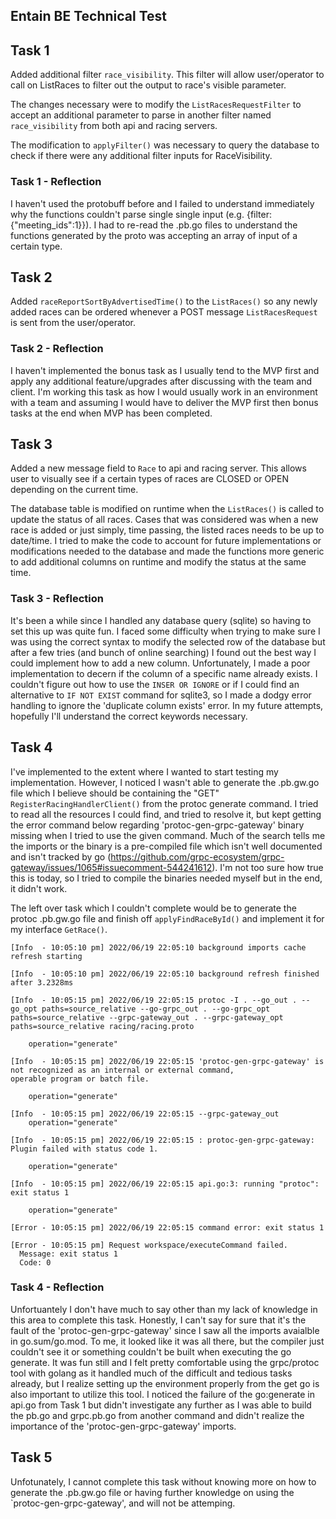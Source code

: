 ## Entain BE Technical Test

## Task 1
Added additional filter `race_visibility`. This filter will allow user/operator to call on ListRaces to filter out the output to race's visible parameter.

The changes necessary were to modify the `ListRacesRequestFilter` to accept an additional parameter to parse in another filter named `race_visibility` from both api and racing servers.

The modification to `applyFilter()` was necessary to query the database to check if there were any additional filter inputs for RaceVisibility.

### Task 1 - Reflection
I haven't used the protobuff before and I failed to understand immediately why the functions couldn't parse single single input (e.g. {filter:{"meeting_ids":1}}). I had to re-read the .pb.go files to understand the functions generated by the proto was accepting an array of input of a certain type. 

## Task 2
Added `raceReportSortByAdvertisedTime()` to the `ListRaces()` so any newly added races can be ordered whenever a POST message `ListRacesRequest` is sent from the user/operator. 

### Task 2 - Reflection
I haven't implemented the bonus task as I usually tend to the MVP first and apply any additional feature/upgrades after discussing with the team and client. I'm working this task as how I would usually work in an environment with a team and assuming I would have to deliver the MVP first then bonus tasks at the end when MVP has been completed.

## Task 3
Added a new message field to `Race` to api and racing server. This allows user to visually see if a certain types of races are CLOSED or OPEN depending on the current time.

The database table is modified on runtime when the `ListRaces()` is called to update the status of all races. Cases that was considered was when a new race is added or just simply, time passing, the listed races needs to be up to date/time. I tried to make the code to account for future implementations or modifications needed to the database and made the functions more generic to add additional columns on runtime and modify the status at the same time.

### Task 3 - Reflection
It's been a while since I handled any database query (sqlite) so having to set this up was quite fun. I faced some difficulty when trying to make sure I was using the correct syntax to modify the selected row of the database but after a few tries (and bunch of online searching) I found out the best way I could implement how to add a new column. Unfortunately, I made a poor implementation to decern if the column of a specific name already exists. I couldn't figure out how to use the `INSER OR IGNORE` or if I could find an alternative to `IF NOT EXIST` command for sqlite3, so I made a dodgy error handling to ignore the 'duplicate column exists' error. In my future attempts, hopefully I'll understand the correct keywords necessary. 

## Task 4
I've implemented to the extent where I wanted to start testing my implementation. However, I noticed I wasn't able to generate the .pb.gw.go file which I believe should be containing the "GET" `RegisterRacingHandlerClient()` from the protoc generate command. I tried to read all the resources I could find, and tried to resolve it, but kept getting the error command below regarding 'protoc-gen-grpc-gateway' binary missing when I tried to use the given command. Much of the search tells me the imports or the binary is a pre-compiled file which isn't well documented and isn't tracked by go (https://github.com/grpc-ecosystem/grpc-gateway/issues/1065#issuecomment-544241612). I'm not too sure how true this is today, so I tried to compile the binaries needed myself but in the end, it didn't work.

The left over task which I couldn't complete would be to generate the protoc .pb.gw.go file and finish off `applyFindRaceById()` and implement it for my interface `GetRace()`.

```
[Info  - 10:05:10 pm] 2022/06/19 22:05:10 background imports cache refresh starting

[Info  - 10:05:10 pm] 2022/06/19 22:05:10 background refresh finished after 3.2328ms

[Info  - 10:05:15 pm] 2022/06/19 22:05:15 protoc -I . --go_out . --go_opt paths=source_relative --go-grpc_out . --go-grpc_opt paths=source_relative --grpc-gateway_out . --grpc-gateway_opt paths=source_relative racing/racing.proto

	operation="generate"

[Info  - 10:05:15 pm] 2022/06/19 22:05:15 'protoc-gen-grpc-gateway' is not recognized as an internal or external command,
operable program or batch file.

	operation="generate"

[Info  - 10:05:15 pm] 2022/06/19 22:05:15 --grpc-gateway_out
	operation="generate"

[Info  - 10:05:15 pm] 2022/06/19 22:05:15 : protoc-gen-grpc-gateway: Plugin failed with status code 1.

	operation="generate"

[Info  - 10:05:15 pm] 2022/06/19 22:05:15 api.go:3: running "protoc": exit status 1

	operation="generate"

[Error - 10:05:15 pm] 2022/06/19 22:05:15 command error: exit status 1

[Error - 10:05:15 pm] Request workspace/executeCommand failed.
  Message: exit status 1
  Code: 0 

```

### Task 4 - Reflection
Unfortuantely I don't have much to say other than my lack of knowledge in this area to complete this task. Honestly, I can't say for sure that it's the fault of the 'protoc-gen-grpc-gateway' since I saw all the imports avaialble in go.sum/go.mod. To me, it looked like it was all there, but the compiler just couldn't see it or something couldn't be built when executing the go generate. It was fun still and I felt pretty comfortable using the grpc/protoc tool with golang as it handled much of the difficult and tedious tasks already, but I realize setting up the environment properly from the get go is also important to utilize this tool. I noticed the failure of the go:generate in api.go from Task 1 but didn't investigate any further as I was able to build the pb.go and grpc.pb.go from another command and didn't realize the importance of the 'protoc-gen-grpc-gateway' imports.

## Task 5
Unfotunately, I cannot complete this task without knowing more on how to generate the .pb.gw.go file or having further knowledge on using the `protoc-gen-grpc-gateway', and will not be attemping.
